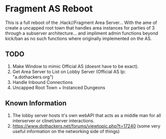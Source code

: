 # Fragment AS Reboot
 This is a full reboot of the .Hack//Fragment Area Server... With the ame of create a uncapped root town that handles area instances for parties of 3 through a subserver architecture... and impliment admin functions beyond kick/ban as no such functions where originally implemented on the AS.

 ## TODO
 1. Make Window to mimic Official AS (doesnt have to be exact).
 2. Get Area Server to List on Lobby Server (Official AS Ip: "a.dothackers.org")
 3. Handle Inbound Connections
 4. Uncapped Root Town + Instanced Dungeons

 ## Known Information
 1. The lobby server hosts it's own webAPI that acts as a middle man for all interserver or clinet/server interactions.
 2. https://www.dothackers.net/forums/viewtopic.php?t=17240 (some very useful information on the networking side of things)